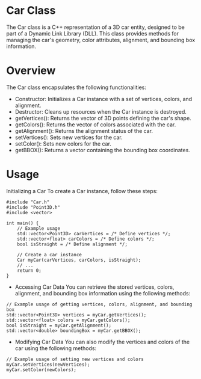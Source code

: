 # Car Class
The Car class is a C++ representation of a 3D car entity, designed to be part of a Dynamic Link Library (DLL). This class provides methods for managing the car's geometry, color attributes, alignment, and bounding box information.

# Overview
The Car class encapsulates the following functionalities:

+ Constructor: Initializes a Car instance with a set of vertices, colors, and alignment.
+ Destructor: Cleans up resources when the Car instance is destroyed.
+ getVertices(): Returns the vector of 3D points defining the car's shape.
+ getColors(): Returns the vector of colors associated with the car.
+ getAlignment(): Returns the alignment status of the car.
+ setVertices(): Sets new vertices for the car.
+ setColor(): Sets new colors for the car.
+ getBBOX(): Returns a vector containing the bounding box coordinates.
# Usage
Initializing a Car
To create a Car instance, follow these steps:
```
#include "Car.h"
#include "Point3D.h"
#include <vector>

int main() {
    // Example usage
    std::vector<Point3D> carVertices = /* Define vertices */;
    std::vector<float> carColors = /* Define colors */;
    bool isStraight = /* Define alignment */;

    // Create a car instance
    Car myCar(carVertices, carColors, isStraight);
    // ...
    return 0;
}
```
+ Accessing Car Data
You can retrieve the stored vertices, colors, alignment, and bounding box information using the following methods:
```
// Example usage of getting vertices, colors, alignment, and bounding box
std::vector<Point3D> vertices = myCar.getVertices();
std::vector<float> colors = myCar.getColors();
bool isStraight = myCar.getAlignment();
std::vector<double> boundingBox = myCar.getBBOX();
```
+ Modifying Car Data
You can also modify the vertices and colors of the car using the following methods:
```
// Example usage of setting new vertices and colors
myCar.setVertices(newVertices);
myCar.setColor(newColors);
```
